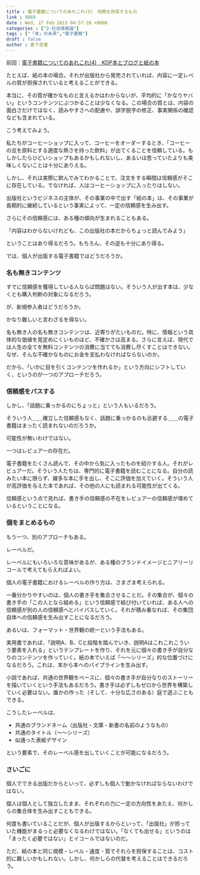 ```yaml
---
title : 電子書籍についてのあれこれ(5)　信頼を担保するもの
link : 9869
date : Wed, 27 Feb 2013 04:57:26 +0000
categories : ["2-社会情報論"]
tags : ["「本」の未来","電子書籍"]
draft : false
author : 倉下忠憲
---
```


前回：<a href="https://rashita.net/blog/?p=9822" target="_blank">電子書籍についてのあれこれ(4)　KDP本とブログと紙の本</a>

たとえば、紙の本の場合。それが出版社から発売されていれば、内容に一定レベルの質が担保されていると考えることができる。

本当に、その質が確かなものと言えるかはわからないが、平均的に「かなりヤバい」というコンテンツにぶつかることは少なくなる。この場合の質とは、内容の面白さだけではなく、読みやすさへの配慮や、誤字脱字の修正、事実関係の確認なども含まれている。

こう考えてみよう。

私たちがコーヒーショップに入って、コーヒーをオーダーするとき、「コーヒーの豆を原料とする適度な熱さを持った飲料」が出てくることを信頼している。もしかしたらひどいショップもあるかもしれないし、あるいは思っていたよりも美味しくないことは十分にありえる。

しかし、それは実際に飲んでみてわかることで、注文をする瞬間は信頼感がそこに存在している。でなければ、人はコーヒーショップに入ったりはしない。

出版社というビジネスの主体が、その事業の中で出す「紙の本」は、その事業が長期的に継続しているという事実によって、一定の信頼感を生み出す。

さらにその信頼感には、ある種の傾向が生まれることもある。

「内容はわからないけれども、この出版社の本だからちょっと読んでみよう」

ということはあり得るだろう。もちろん、その逆も十分にあり得る。

では、個人が出版する電子書籍ではどうだろうか。

<h3>名も無きコンテンツ</h3>
すでに信頼感を獲得している人ならば問題はない。そういう人が出す本は、少なくとも購入判断の対象になるだろう。

が、新規参入者はどうだろうか。

かなり難しいと言わざるを得ない。

名も無き人の名も無きコンテンツは、近寄りがたいものだ。特に、情報という具体的な価値を見定めにくいものほど、不確かさは高まる。さらに言えば、現代では人生の全てを無料コンテンツの消費に当てても消費し尽くすことはできない。なぜ、そんな不確かなものにお金を支払わなければならないのか。

だから、「いかに目を引くコンテンツを作れるか」という方向にシフトしていく、というのが一つのアプローチだろう。

<h3>信頼感をパスする</h3>
しかし、「話題に乗っかるのにちょっと」という人もいるだろう。

そういう人＿＿確立した信頼感もなく、話題に乗っかるのも忌避する＿＿の電子書籍はまったく読まれないのだろうか。

可能性が無いわけではない。

一つはレビュアーの存在だ。

電子書籍をたくさん読んで、その中から気に入ったものを紹介する人。それがレビュアーだ。そういう人たちは、専門的に電子書籍を読むことになる。自分の読みたい本に限らず、雑多な本に手を出し、そこに評価を加えていく。そういう人が高評価を与えた本であれば、その他の人にも読まれる可能性が出てくる。

信頼感という点で見れば、書き手の信頼感の不在をレビュアーの信頼感が埋めているということになる。

<h3>個をまとめるもの</h3>
もう一つ、別のアプローチもある。

レーベルだ。

レーベルにもいろいろな意味があるが、ある種のブランドイメージとニアリーリコールで考えてもらえればよい。

個人の電子書籍におけるレーベルの作り方は、さまざま考えられる。

一番分かりやすいのは、個人の書き手を集合させることだ。その集合が、個々の書き手の「この人となら組める」という信頼感で結び付いていれば、ある人への信頼感が別の人の信頼感へとバイパスしていく。それが積み重なれば、その集団自体への信頼感を生み出すことになるだろう。

あるいは、フォーマット・世界観の統一という手法もある。

実用書であれば、「説明A、B、Cと段階を踏んでいき、説明Aはこれこれこういう要素を入れる」というテンプレートを作り、それを元に個々の書き手が自分なりのコンテンツを作っていく。紙の本でいえば「〜〜シリーズ」的な位置づけになるだろう。これは、本から本へのパイプラインを生み出す。

小説であれば、共通の世界観をベースに、個々の書き手が自分なりのストーリーを描いていくという手法もあるだろう。書き手は必ずしもゼロから世界を構築していく必要はない。誰かの作った（そして、十分な広さのある）庭で遊ぶこともできる。

こうしたレーベルは、

<ul>
	<li>共通のブランドネーム（出版社・文庫・新書の名前のようなもの）</li>
	<li>共通のタイトル（〜〜シリーズ）</li>
	<li>似通った表紙デザイン</li>
</ul>

という要素で、そのレーベル感を出していくことが可能になるだろう。

<h3>さいごに</h3>
個人でできる出版だからといって、必ずしも個人で動かなければならないわけではない。

個人は個人として独立したまま、それぞれの力に一定の方向性をあたえ、何かしらの集合体を生み出すこともできる。

何度も書いていることだが、個人が出版するからといって、「出版社」が担っていた機能がまるっと必要なくなるわけではない。「なくても出せる」というのは「まったく必要ではない」とイコールではないのだ。

ただ、紙の本と同じ規模・レベル・速度・質でそれらを担保することは、コスト的に難しいかもしれない。しかし、何かしらの代替を考えることはできるだろう。
